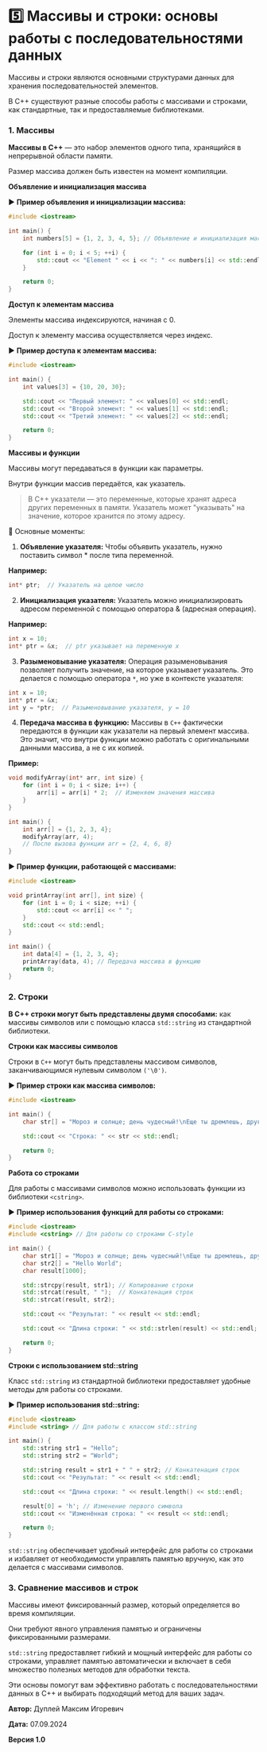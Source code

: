 # 5️⃣ Массивы и строки: основы работы с последовательностями данных

Массивы и строки являются основными структурами данных для хранения последовательностей элементов.

В C++ существуют разные способы работы с массивами и строками, как стандартные, так и предоставляемые библиотеками.

### 1. Массивы

**Массивы в C++** — это набор элементов одного типа, хранящийся в непрерывной области памяти.

Размер массива должен быть известен на момент компиляции.

**Объявление и инициализация массива**

▶️ **Пример объявления и инициализации массива:**

```cpp
#include <iostream>

int main() {
    int numbers[5] = {1, 2, 3, 4, 5}; // Объявление и инициализация массива целых чисел

    for (int i = 0; i < 5; ++i) {
        std::cout << "Element " << i << ": " << numbers[i] << std::endl;
    }

    return 0;
}
```

**Доступ к элементам массива**

Элементы массива индексируются, начиная с 0.

Доступ к элементу массива осуществляется через индекс.

▶️ **Пример доступа к элементам массива:**

```cpp
#include <iostream>

int main() {
    int values[3] = {10, 20, 30};

    std::cout << "Первый элемент: " << values[0] << std::endl;
    std::cout << "Второй элемент: " << values[1] << std::endl;
    std::cout << "Третий элемент: " << values[2] << std::endl;

    return 0;
}
```

**Массивы и функции**

Массивы могут передаваться в функции как параметры.

Внутри функции массив передаётся, как указатель.

> В C++ указатели — это переменные, которые хранят адреса других переменных в памяти. 
> Указатель может "указывать" на значение, которое хранится по этому адресу.

📖 Основные моменты:

1. **Объявление указателя:** Чтобы объявить указатель, нужно поставить символ * после типа переменной.

**Например:**
```cpp
int* ptr;  // Указатель на целое число
```

2. **Инициализация указателя:** Указатель можно инициализировать адресом переменной с помощью оператора & (адресная операция).

**Например:**

```cpp
int x = 10;
int* ptr = &x;  // ptr указывает на переменную x
```

3. **Разыменовывание указателя:** Операция разыменовывания позволяет получить значение, на которое указывает указатель. Это делается с помощью оператора `*`, но уже в контексте указателя:

```cpp
int x = 10;
int* ptr = &x;
int y = *ptr;  // Разыменовывание указателя, y = 10
```

4. **Передача массива в функцию:** Массивы в `C++` фактически передаются в функции как указатели на первый элемент массива. Это значит, что внутри функции можно работать с оригинальными данными массива, а не с их копией.

**Пример:**

```cpp
void modifyArray(int* arr, int size) {
    for (int i = 0; i < size; i++) {
        arr[i] = arr[i] * 2;  // Изменяем значения массива
    }
}

int main() {
    int arr[] = {1, 2, 3, 4};
    modifyArray(arr, 4);
    // После вызова функции arr = {2, 4, 6, 8}
}
```

▶️ **Пример функции, работающей с массивами:**

```cpp
#include <iostream>

void printArray(int arr[], int size) {
    for (int i = 0; i < size; ++i) {
        std::cout << arr[i] << " ";
    }
    std::cout << std::endl;
}

int main() {
    int data[4] = {1, 2, 3, 4};
    printArray(data, 4); // Передача массива в функцию
    return 0;
}
```

### 2. Строки

**В C++ строки могут быть представлены двумя способами:** как массивы символов или с помощью класса `std::string` из стандартной библиотеки.

**Строки как массивы символов**

Строки в `C++` могут быть представлены массивом символов, заканчивающимся нулевым символом `('\0')`.

▶️ **Пример строки как массива символов:**

```cpp
#include <iostream>

int main() {
    char str[] = "Мороз и солнце; день чудесный!\nЕще ты дремлешь, друг прелестный —\nПора, красавица, проснись:\nОткрой сомкнуты негой взоры\nНавстречу северной Авроры,\nЗвездою севера явись!";

    std::cout << "Строка: " << str << std::endl;

    return 0;
}
```

**Работа со строками**

Для работы с массивами символов можно использовать функции из библиотеки `<cstring>`.

▶️ **Пример использования функций для работы со строками:**

```cpp
#include <iostream>
#include <cstring> // Для работы со строками C-style

int main() {
    char str1[] = "Мороз и солнце; день чудесный!\nЕще ты дремлешь, друг прелестный —\nПора, красавица, проснись:\nОткрой сомкнуты негой взоры\nНавстречу северной Авроры,\nЗвездою севера явись!";
    char str2[] = "Hello World";
    char result[1000];

    std::strcpy(result, str1); // Копирование строки
    std::strcat(result, " ");  // Конкатенация строк
    std::strcat(result, str2);

    std::cout << "Результат: " << result << std::endl;

    std::cout << "Длина строки: " << std::strlen(result) << std::endl;

    return 0;
}
```

**Строки с использованием std::string**

Класс `std::string` из стандартной библиотеки предоставляет удобные методы для работы со строками.

▶️ **Пример использования std::string:**

```cpp
#include <iostream>
#include <string> // Для работы с классом std::string

int main() {
    std::string str1 = "Hello";
    std::string str2 = "World";

    std::string result = str1 + " " + str2; // Конкатенация строк
    std::cout << "Результат: " << result << std::endl;

    std::cout << "Длина строки: " << result.length() << std::endl;

    result[0] = 'h'; // Изменение первого символа
    std::cout << "Изменённая строка: " << result << std::endl;

    return 0;
}
```

`std::string` обеспечивает удобный интерфейс для работы со строками и избавляет от необходимости управлять памятью вручную, как это делается с массивами символов.

### 3. Сравнение массивов и строк

Массивы имеют фиксированный размер, который определяется во время компиляции.

Они требуют явного управления памятью и ограничены фиксированными размерами.

`std::string` предоставляет гибкий и мощный интерфейс для работы со строками, управляет памятью автоматически и включает в себя множество полезных методов для обработки текста.

Эти основы помогут вам эффективно работать с последовательностями данных в C++ и выбирать подходящий метод для ваших задач.



**Автор:** Дуплей Максим Игоревич

**Дата:** 07.09.2024

**Версия 1.0**

